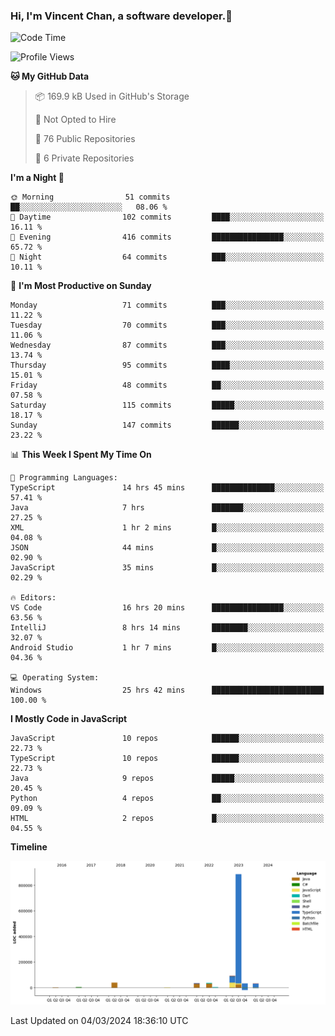 ### Hi, I'm Vincent Chan, a software developer.👋

<!--
**hkvincent/hkvincent** is a ✨ _special_ ✨ repository because its `README.md` (this file) appears on your GitHub profile.

Here are some ideas to get you started:

- 🔭 I’m currently working on ...
- 🌱 I’m currently learning ...
- 👯 I’m looking to collaborate on ...
- 🤔 I’m looking for help with ...
- 💬 Ask me about ...
- 📫 How to reach me: ...
- 😄 Pronouns: ...
- ⚡ Fun fact: ...
-->
<!--START_SECTION:waka-->
![Code Time](http://img.shields.io/badge/Code%20Time-865%20hrs%202%20mins-blue)

![Profile Views](http://img.shields.io/badge/Profile%20Views-1-blue)

**🐱 My GitHub Data** 

> 📦 169.9 kB Used in GitHub's Storage 
 > 
> 🚫 Not Opted to Hire
 > 
> 📜 76 Public Repositories 
 > 
> 🔑 6 Private Repositories 
 > 
**I'm a Night 🦉** 

```text
🌞 Morning                51 commits          ██░░░░░░░░░░░░░░░░░░░░░░░   08.06 % 
🌆 Daytime                102 commits         ████░░░░░░░░░░░░░░░░░░░░░   16.11 % 
🌃 Evening                416 commits         ████████████████░░░░░░░░░   65.72 % 
🌙 Night                  64 commits          ███░░░░░░░░░░░░░░░░░░░░░░   10.11 % 
```
📅 **I'm Most Productive on Sunday** 

```text
Monday                   71 commits          ███░░░░░░░░░░░░░░░░░░░░░░   11.22 % 
Tuesday                  70 commits          ███░░░░░░░░░░░░░░░░░░░░░░   11.06 % 
Wednesday                87 commits          ███░░░░░░░░░░░░░░░░░░░░░░   13.74 % 
Thursday                 95 commits          ████░░░░░░░░░░░░░░░░░░░░░   15.01 % 
Friday                   48 commits          ██░░░░░░░░░░░░░░░░░░░░░░░   07.58 % 
Saturday                 115 commits         █████░░░░░░░░░░░░░░░░░░░░   18.17 % 
Sunday                   147 commits         ██████░░░░░░░░░░░░░░░░░░░   23.22 % 
```


📊 **This Week I Spent My Time On** 

```text
💬 Programming Languages: 
TypeScript               14 hrs 45 mins      ██████████████░░░░░░░░░░░   57.41 % 
Java                     7 hrs               ███████░░░░░░░░░░░░░░░░░░   27.25 % 
XML                      1 hr 2 mins         █░░░░░░░░░░░░░░░░░░░░░░░░   04.08 % 
JSON                     44 mins             █░░░░░░░░░░░░░░░░░░░░░░░░   02.90 % 
JavaScript               35 mins             █░░░░░░░░░░░░░░░░░░░░░░░░   02.29 % 

🔥 Editors: 
VS Code                  16 hrs 20 mins      ████████████████░░░░░░░░░   63.56 % 
IntelliJ                 8 hrs 14 mins       ████████░░░░░░░░░░░░░░░░░   32.07 % 
Android Studio           1 hr 7 mins         █░░░░░░░░░░░░░░░░░░░░░░░░   04.36 % 

💻 Operating System: 
Windows                  25 hrs 42 mins      █████████████████████████   100.00 % 
```

**I Mostly Code in JavaScript** 

```text
JavaScript               10 repos            ██████░░░░░░░░░░░░░░░░░░░   22.73 % 
TypeScript               10 repos            ██████░░░░░░░░░░░░░░░░░░░   22.73 % 
Java                     9 repos             █████░░░░░░░░░░░░░░░░░░░░   20.45 % 
Python                   4 repos             ██░░░░░░░░░░░░░░░░░░░░░░░   09.09 % 
HTML                     2 repos             █░░░░░░░░░░░░░░░░░░░░░░░░   04.55 % 
```



**Timeline**

![Lines of Code chart](https://raw.githubusercontent.com/hkvincent/hkvincent/main/assets/bar_graph.png)


 Last Updated on 04/03/2024 18:36:10 UTC
<!--END_SECTION:waka-->
